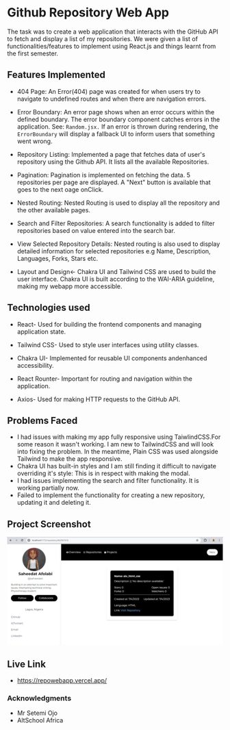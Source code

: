 # Github Repository Web App
The task was to create a web application that interacts with the GitHub API to fetch and display a list of my repositories. We were given a list of functionalities/features to implement using React.js and things learnt from the first semester.

## Features Implemented
- 404 Page: An Error(404) page was created for when users try to navigate to undefined routes and when there are navigation errors.
        
- Error Boundary: An error page shows when an error occurs within the defined boundary. The error boundary component catches errors in the application. See: `Random.jsx.` If an error is thrown during rendering, the `ErrorBoundary` will display a fallback UI to inform users that something went wrong.
        
- Repository Listing: Implemented a page that fetches data of user's repository using the Github API. It lists all the available Repositories.
       
- Pagination: Pagination is implemented on fetching the data. 5 repositories per page are displayed. A "Next" button is available that goes to the next oage onClick.   
   
- Nested Routing: Nested Routing is used to display all the repository and the other available pages.
      
- Search and Filter Repositories: A search functionality is added to filter repositories based on value entered into the search bar.
   
- View Selected Repository Details: Nested routing is also used to display detailed information for selected repositories
e.g Name, Description, Languages, Forks, Stars etc.
  
- Layout and Design<- Chakra UI and Tailwind CSS are used to build the user interface. Chakra UI is built according to the
WAI-ARIA guideline, making my webapp more accessible.
        
## Technologies used
- React- Used for building the frontend components and managing application state.
        
- Tailwind CSS- Used to style user interfaces using utility classes.
        
- Chakra UI- Implemented for reusable UI components andenhanced accessibility.
            
- React Rounter- Important for routing and navigation within the application.   
        
- Axios- Used for making HTTP requests to the GitHub API.
        
## Problems Faced
- I had issues with making my app fully responsive using TaiwlindCSS.For some reason it wasn't working. I am new to TailwindCSS and will look into fixing the problem. In the meantime, Plain CSS was used alongside Tailwind to make the app responsive.
- Chakra UI has built-in styles and I am still finding it difficult to navigate overriding it's style: This is in respect with making the modal.
- I had issues implementing the search and filter functionality. It is working partially now.
- Failed to implement the functionality for creating a new repository, updating it and deleting it.

## Project Screenshot
![RepositoryDetails](/public/Screenshot.png)

## Live Link
- https://repowebapp.vercel.app/

### Acknowledgments
- Mr Setemi Ojo
-  AltSchool Africa
